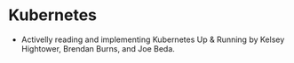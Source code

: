 # Kubernetes
  
  - Activelly reading and implementing Kubernetes Up & Running by Kelsey Hightower, Brendan Burns, and Joe Beda.

